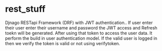 # rest_stuff
Djnago RESTapi Framework (DRF) with JWT authentication.. If user enter their user enter their username and password the JWT access and Refresh toekn will be generated. After using that token to access the user data. It perform the build in user authentication model. If the valid user is logged in then we verify the token is valid or not using verifytoken.
